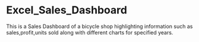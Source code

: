# Excel_Sales_Dashboard
This is a Sales Dashboard of a bicycle shop highlighting information such as sales,profit,units sold along with different charts for specified years.
